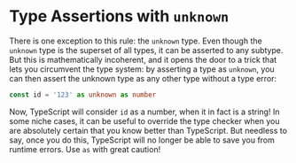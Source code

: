 # Type Assertions with `unknown`

There is one exception to this rule: the `unknown` type. Even though the `unknown` type is the superset of all types, it can be asserted to any subtype. But this is mathematically incoherent, and it opens the door to a trick that lets you circumvent the type system: by asserting a type as `unknown`, you can then assert the unknown type as any other type without a type error:

```typescript
const id = '123' as unknown as number
```

Now, TypeScript will consider `id` as a number, when it in fact is a string! In some niche cases, it can be useful to override the type checker when you are absolutely certain that you know better than TypeScript. But needless to say, once you do this, TypeScript will no longer be able to save you from runtime errors. Use `as` with great caution!